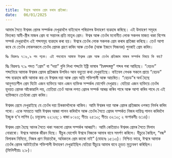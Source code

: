 ```yaml
---
title:  ঈশ্বৰে আমাক প্ৰেম কৰাৰ প্ৰতিজ্ঞা।
date:   06/01/2025
---
```


আমাৰ সৈতে ঈশ্বৰৰ প্ৰেমৰ সম্পৰ্কক দেখুৱাবলৈ বাইবেলে পৰিয়ালৰ উদাহৰণ ব্যৱহাৰ কৰিছে। এই উদাহৰণ সমূহৰ ভিতৰত স্বামী-স্ত্ৰীৰ মাজৰ প্ৰেম বা সন্তানৰ প্ৰতি মাতৃৰ প্ৰেম। ঈশ্বৰ আৰু তেওঁৰ মনোনীত লোক সকলৰ মাজত থকা বিশেষ সম্পৰ্ক দেখুৱাবলৈ এই শব্দসমূহ ব্যৱহাৰ কৰা হয়। ঈশ্বৰে তেওঁৰ লোক সকলক প্ৰেম কৰাৰ প্ৰতিজ্ঞা কৰিছে। তেওঁ আশা কৰে যে তেওঁৰ লোকসকলে তেওঁৰ প্ৰেমক গ্ৰহণ কৰিব আৰু তেওঁক (আৰু ইজনে সিজনক) পুনৰাই প্ৰেম কৰিব।

`দ্বিঃ বিৱৰণঃ ৭:৬,৯ পদ পঢ়ক। এই পদবোৰে আমাক ঈশ্বৰৰ প্ৰেম আৰু তেওঁৰ প্ৰতিজ্ঞাৰ মাজৰ সম্পৰ্কৰ বিষয়ে কি কয়?`

দ্বিঃ বিৱৰণঃ ৭:৯ পদত “প্ৰেম” বা “দয়া” বুলি লিখা শব্দটো ইব্ৰী ভাষাৰ “hঙ্গব্দঙ্গস্তু” শব্দৰ পৰা আহিছে। “হেচড” শব্দটোৱে আমাক ঈশ্বৰৰ প্ৰেমৰ প্ৰতিজ্ঞাৰ উপৰিও আন বহুতো কথা দেখুৱাইছে। বাইবেল লেখক সকলে প্ৰায়ে “হেচড” শব্দ ব্যৱহাৰ কৰি আমাক কয় যে ঈশ্বৰৰ দয়া আৰু প্ৰেম অতি শক্তিশালী আৰু আচৰিত। “হেচড”ৰ অৰ্থ হৈছে আনুগত্যশীল প্ৰেম যিটো এজন ব্যক্তিয়ে আন এজন ব্যক্তিক সম্পৰ্কৰ যোগেদি দেখুৱায়। যেতিয়া এজন ব্যক্তিয়ে তেওঁৰ হৃদয়ত প্ৰেমক আঁকোৱালি লয়, তেতিয়া তেওঁ আনৰ লগত প্ৰেমৰ সম্পৰ্ক আৰম্ভ কৰিব পাৰে আৰু আশা কৰিব পাৰে যে এই ব্যক্তিজনে তেওঁকো প্ৰেম কৰিব।

ঈশ্বৰৰ প্ৰেমে দেখুৱাইছে যে তেওঁৰ দয়া চিৰকাললৈকে থাকিব। আমি ঈশ্বৰৰ দয়া আৰু প্ৰেমৰ প্ৰতিজ্ঞাৰ ওপৰত নিৰ্ভৰ কৰিব পৰো। একে সময়তে আমি ঈশ্বৰৰ আজ্ঞা পালন কৰিবলৈ আৰু তেওঁৰ সৈতে প্ৰেমৰ সম্পৰ্কত নিজৰ দায়িত্ব পালন কৰিবলৈ ইচ্ছুক হ’ব লাগিব (২ চমূৱেলঃ ২২:২৬; ১ ৰাজা ৮:২৩; গীতঃ ২৫:১০; গীতঃ ৩২:১০; ২ বংশাৱলীঃ ৬:১৪)।

ঈশ্বৰৰ প্ৰেম হৈছে আনৰ সৈতে থকা সকলো প্ৰেমৰ সম্পৰ্কৰ আৰম্ভণি। আমি কেতিয়াও ঈশ্বৰৰ প্ৰেমৰ সৈতে মিলাব নোৱাৰো। ঈশ্বৰে আমাক জীৱন দিছে। যীচুৰ যোগেদি ঈশ্বৰে নিজকে আমাৰ বাবে সমৰ্পণ কৰিলে। যীচুৱে কৈছিল, “বন্ধ³ বিলাকৰ নিমিত্তে, নিজৰ প্ৰাণ দিয়াতকৈ, অধিকতৰ প্ৰেম কাৰো নাই” (যোহনঃ ১৫:১৩)। নিশ্চিত ভাৱে, ঈশ্বৰে আমাক তেওঁৰ প্ৰেমৰ আটাইতকৈ শক্তিশালী উদাহৰণ দেখুৱাইছিল যেতিয়া যীচুৱে আমাৰ বাবে ক্ৰুচত মৃত্যুবৰণ কৰিছিল। (ফিলিপীয়াঃ ২:৮)।